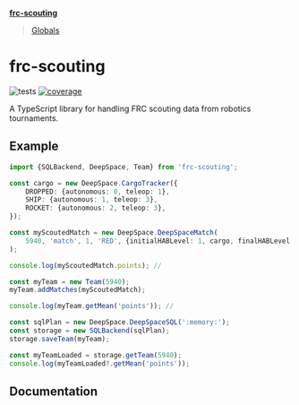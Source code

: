 **[frc-scouting](README.md)**

> [Globals](globals.md)

# frc-scouting
![tests](https://github.com/TheAnnalyst/frc-scouting/workflows/tests/badge.svg?branch=main) [![coverage](https://codecov.io/gh/TheAnnalyst/frc-scouting/branch/main/graph/badge.svg?token=AL02Q8BYwp)](https://codecov.io/gh/TheAnnalyst/frc-scouting)

A TypeScript library for handling FRC scouting data from robotics tournaments.

## Example
```ts
import {SQLBackend, DeepSpace, Team} from 'frc-scouting';

const cargo = new DeepSpace.CargoTracker({
    DROPPED: {autonomous: 0, teleop: 1},
    SHIP: {autonomous: 1, teleop: 3},
    ROCKET: {autonomous: 2, teleop: 3},
});

const myScoutedMatch = new DeepSpace.DeepSpaceMatch(
    5940, 'match', 1, 'RED', {initialHABLevel: 1, cargo, finalHABLevel: 3, bonusPoints: 12}
);

console.log(myScoutedMatch.points); //

const myTeam = new Team(5940);
myTeam.addMatches(myScoutedMatch);

console.log(myTeam.getMean('points')); //

const sqlPlan = new DeepSpace.DeepSpaceSQL(':memory:');
const storage = new SQLBackend(sqlPlan);
storage.saveTeam(myTeam);

const myTeamLoaded = storage.getTeam(5940);
console.log(myTeamLoaded?.getMean('points'));
```

## Documentation
